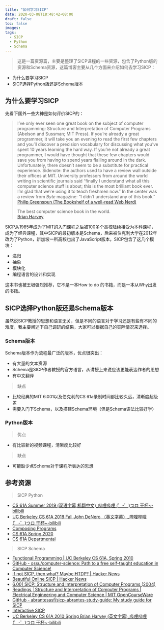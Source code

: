 ```yaml
---
title: "如何学习SICP"
date: 2020-03-08T18:48:42+08:00
draft: false
toc: false
images:
tags:
  - SICP
  - Python
  - Schema
---
```


> 这是一篇资源篇，主要是整理了SICP课程的一些资源，包含了Python版的资源和Schema资源，这篇博客主要从几个方面来介绍如何去学习SICP：  

- 为什么要学习SICP
- SICP选择Python版还是Schema版本

## 为什么要学习SICP
先看下国外一些大神是如何评价SICP的：

> I’ve only ever seen one great book on the subject of computer programming: Structure and Interpretation of Computer Programs (Abelson and Sussman; MIT Press). If you’re already a great programmer, it will take you an evening to read the first few chapters and you’ll discover a precision vocabulary for discussing what you’ve spent 10 years learning the hard way. If you’re not already a great programmer, I would have thought that these few chapters would save you from having to spend years flailing around in the dark. Unfortunately, there doesn’t seem to be a substitute for practical experience. Sidenote: the authors used to have a review wall outside their offices at MIT. University professors from around the world writing in scientific journals said “finally I understand what all this computer science stuff is about; this is the most brilliant book ever. I’m glad that we’re using it to teach freshmen now.” In the center was a review from *Byte* magazine: “I didn’t understand any of this book.”  
> [Philip Greenspun (The Bookshelf of a well-read Web Nerd)](http://philip.greenspun.com/wtr/bookshelf.html)   
>   
> The best computer science book in the world.  
>  [Brian Harvey](https://people.eecs.berkeley.edu/~bh/)   

SICP从1985年成为了MIT的入门课程之后被100多个高校陆续接受为本科课程，成为了经典课程，其中SICP的最初版本是Schema，后来被伯克利大学在2012年改为了Python，新加坡一所高校也出了JavaScript版本，SICP包含了这几个模块：

- 递归
- 抽象
- 模块化
- 编程语言的设计和实现

这本书也被王垠强烈推荐，它不是一本How to do 的书籍，而是一本从Why出发的书籍。

## SICP选择Python版还是Schema版本

虽然说SICP教授的思想和语言无关，但是不同的语言对于学习还是有些有不同的难度，我主要阐述下自己调研的结果，大家可以根据自己的实际情况来选择。

### Schema版本

Schema版本作为流程最广泛的版本，优点很突出：

- 有大量的文本资源
- Schema是SICP作者教授的官方语言，从讲授上来说应该更能表达作者的思想
- 有中文翻译

> 缺点  

- 比较经典的MIT 6.001以及伯克利的CS 61a录制时间都比较久远，清晰度超级差
- 需要入门下Schema，以及搭建Schema环境（但是Schema语法比较好学）

### Python版本

> 优点  

- 有比较新的视频课程，清晰度比较好

> 缺点  

- 可能缺少点Schema对于课程所表达的思想

## 参考资源
> SICP Python  

- [CS 61A Summer 2019 (双语字幕,机翻中文)_哔哩哔哩 (゜-゜)つロ 干杯~-bilibili](https://www.bilibili.com/video/av82503560?p=1)
- [UC Berkeley CS 61A 2018 Fall John DeNero （英文字幕）_哔哩哔哩 (゜-゜)つロ 干杯~-bilibili](https://www.bilibili.com/video/av40461951?p=1)
- [Composing Programs](http://www.composingprograms.com/)
- [CS 61A Spring 2020](https://cs61a.org/)
- [CS 61A Departmental](https://www.youtube.com/channel/UCuteugW6eO65Awk83I6ehoA)

> SICP Schema  

- [Functional Programming | UC Berkeley CS 61A, Spring 2010](https://www.youtube.com/watch?v=4leZ1Ca4f0g&list=PLhMnuBfGeCDNgVzLPxF9o5UNKG1b-LFY9)
- [GitHub - ossu/computer-science: Path to a free self-taught education in Computer Science!](https://github.com/ossu/computer-science)
- [If not SICP, then what? Maybe HTDP? | Hacker News](https://news.ycombinator.com/item?id=18890417)
- [Beautiful Online SICP | Hacker News](https://news.ycombinator.com/item?id=13918465)
- [6.001 SICP: Structure and Interpretation of Computer Programs (2004)](https://www.youtube.com/playlist?list=PL7BcsI5ueSNFPCEisbaoQ0kXIDX9rR5FF)
- [Readings | Structure and Interpretation of Computer Programs | Electrical Engineering and Computer Science | MIT OpenCourseWare](https://ocw.mit.edu/courses/electrical-engineering-and-computer-science/6-001-structure-and-interpretation-of-computer-programs-spring-2005/readings/)
- [GitHub - abrantesasf/sicp-abrantes-study-guide: My study guide for SICP](https://github.com/abrantesasf/sicp-abrantes-study-guide)
- [Interactive SICP](https://xuanji.appspot.com/isicp/)
- [UC Berkeley CS 61A 2010 Spring Brian Harvey (英文字幕)_哔哩哔哩 (゜-゜)つロ 干杯~-bilibili](https://www.bilibili.com/video/av40460492)

